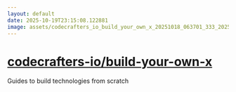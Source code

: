 ```yaml
---
layout: default
date: 2025-10-19T23:15:08.122881
image: assets/codecrafters_io_build_your_own_x_20251018_063701_333_20251019_204238--20251019T224239090--cropped.png
---
```


# [codecrafters-io/build-your-own-x](https://github.com/codecrafters-io/build-your-own-x/)

Guides to build technologies from scratch

